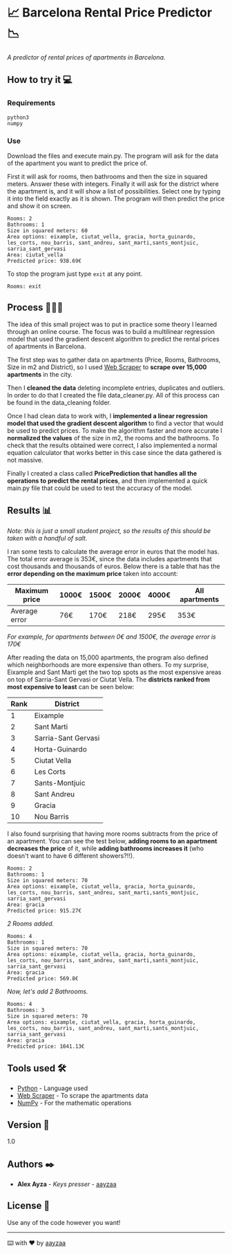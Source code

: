 # 📈 Barcelona Rental Price Predictor 📉

_A predictor of rental prices of apartments in Barcelona._

## How to try it 💻

### Requirements

```
python3
numpy
```

### Use

Download the files and execute main.py. The program will ask for the data of the apartment you want to predict the price of.

First it will ask for rooms, then bathrooms and then the size in squared meters. Answer these with integers. Finally it will ask for the district where the apartment is, and it will show a list of possibilities. Select one by typing it into the field exactly as it is shown. The program will then predict the price and show it on screen.

```
Rooms: 2
Bathrooms: 1
Size in squared meters: 60
Area options: eixample, ciutat_vella, gracia, horta_guinardo, les_corts, nou_barris, sant_andreu, sant_marti,sants_montjuic, sarria_sant_gervasi
Area: ciutat_vella
Predicted price: 938.69€
```

To stop the program just type `exit` at any point.

```
Rooms: exit
```

## Process 👩🏽‍💻

The idea of this small project was to put in practice some theory I learned through an online course. The focus was to build a multilinear regression model that used the gradient descent algorithm to predict the rental prices of apartments in Barcelona.

The first step was to gather data on apartments (Price, Rooms, Bathrooms, Size in m2 and District), so I used [Web Scraper](https://webscraper.io/) to **scrape over 15,000 apartments** in the city.

Then I **cleaned the data** deleting incomplete entries, duplicates and outliers. In order to do that I created the file data_cleaner.py. All of this process can be found in the data_cleaning folder.

Once I had clean data to work with, I **implemented a linear regression model that used the gradient descent algorithm** to find a vector that would be used to predict prices. To make the algorithm faster and more accurate I **normalized the values** of the size in m2, the rooms and the bathrooms. To check that the results obtained were correct, I also implemented a normal equation calculator that works better in this case since the data gathered is not massive.

Finally I created a class called **PricePrediction that handles all the operations to predict the rental prices**, and then implemented a quick main.py file that could be used to test the accuracy of the model.

## Results 📊

_Note: this is just a small student project, so the results of this should be taken with a handful of salt._

I ran some tests to calculate the average error in euros that the model has. The total error average is 353€, since the data includes apartments that cost thousands and thousands of euros. Below there is a table that has the **error depending on the maximum price** taken into account:

Maximum price | 1000€ | 1500€ | 2000€ | 4000€ | All apartments
--- | --- | --- | --- |--- |---
Average error | 76€ | 170€ | 218€ | 295€ | 353€

_For example, for apartments between 0€ and 1500€, the average error is 170€_

After reading the data on 15,000 apartments, the program also defined which neighborhoods are more expensive than others. To my surprise, Eixample and Sant Marti get the two top spots as the most expensive areas on top of Sarria-Sant Gervasi or Ciutat Vella. The **districts ranked from most expensive to least** can be seen below:

| Rank | District |
| --------------- | --------------- |
| 1 | Eixample |
| 2 | Sant Marti |
| 3 | Sarria-Sant Gervasi |
| 4 | Horta-Guinardo |
| 5 | Ciutat Vella |
| 6 | Les Corts |
| 7 | Sants-Montjuic |
| 8 | Sant Andreu |
| 9 | Gracia |
| 10 | Nou Barris |

I also found surprising that having more rooms subtracts from the price of an apartment. You can see the test below, **adding rooms to an apartment decreases the price** of it, while **adding bathrooms increases it** (who doesn't want to have 6 different showers?!!).

```
Rooms: 2
Bathrooms: 1
Size in squared meters: 70
Area options: eixample, ciutat_vella, gracia, horta_guinardo, les_corts, nou_barris, sant_andreu, sant_marti,sants_montjuic, sarria_sant_gervasi
Area: gracia
Predicted price: 915.27€
```
_2 Rooms added._
```
Rooms: 4
Bathrooms: 1
Size in squared meters: 70
Area options: eixample, ciutat_vella, gracia, horta_guinardo, les_corts, nou_barris, sant_andreu, sant_marti,sants_montjuic, sarria_sant_gervasi
Area: gracia
Predicted price: 569.8€
```
_Now, let's add 2 Bathrooms._
```
Rooms: 4
Bathrooms: 3
Size in squared meters: 70
Area options: eixample, ciutat_vella, gracia, horta_guinardo, les_corts, nou_barris, sant_andreu, sant_marti,sants_montjuic, sarria_sant_gervasi
Area: gracia
Predicted price: 1041.13€
```

## Tools used 🛠️

* [Python](https://www.python.org/) - Language used
* [Web Scraper](https://webscraper.io/) - To scrape the apartments data
* [NumPy](https://numpy.org/) - For the mathematic operations

## Version 📌

1.0

## Authors ✒️

* **Alex Ayza** - *Keys presser* - [aayzaa](https://github.com/aayzaa)

## License 📄

Use any of the code however you want!

---
⌨️ with ❤️ by [aayzaa](https://github.com/aayzaa)
